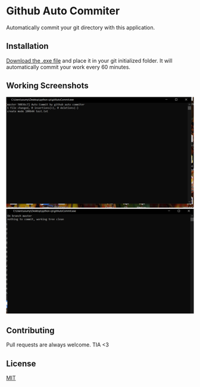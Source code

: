 # Github Auto Commiter

Automatically commit your git directory with this application.

## Installation

<a href="https://github.com/SoumyajitD/githubAutoCommiter/raw/master/gitAutoCommit.exe">Download the .exe file</a> and place it in your git initialized folder. It will automatically commit your work every 60 minutes.
## Working Screenshots
<img src="assets/ss1.png" alt="Commiting Directory"><br>
<img src="assets/ss2.png" alt="No new commits">
## Contributing
Pull requests are always welcome. TIA <3


## License
[MIT](https://choosealicense.com/licenses/mit/)
